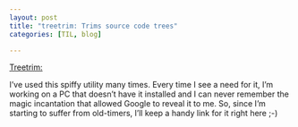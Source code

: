 ```yaml
---
layout: post
title: "treetrim: Trims source code trees"
categories: [TIL, blog]

---
```


[Treetrim:](http://code.google.com/p/treetrim/)

I&#8217;ve used this spiffy utility many times. Every time I see a need for it, I&#8217;m working on a PC that doesn&#8217;t have it installed and I can never remember the magic incantation that allowed Google to reveal it to me. So, since I&#8217;m starting to suffer from old-timers, I&#8217;ll keep a handy link for it right here ;-)
